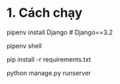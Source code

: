 # 1. Cách chạy
pipenv install Django # Django==3.2

pipenv shell

pip install -r requirements.txt

python manage.py runserver
